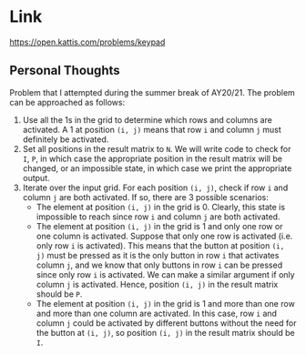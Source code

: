 # Link

https://open.kattis.com/problems/keypad

## Personal Thoughts

Problem that I attempted during the summer break of AY20/21. The problem can be approached as follows:

1. Use all the 1s in the grid to determine which rows and columns are activated. A 1 at position `(i, j)` means that row `i` and column `j` must definitely be activated.
2. Set all positions in the result matrix to `N`. We will write code to check for `I`, `P`, in which case the appropriate position in the result matrix will be changed, or an impossible state, in which case we print the appropriate output.
3. Iterate over the input grid. For each position `(i, j)`, check if row `i` and column `j` are both activated. If so, there are 3 possible scenarios:
    * The element at position `(i, j)` in the grid is 0. Clearly, this state is impossible to reach since row `i` and column `j` are both activated.
    * The element at position `(i, j)` in the grid is 1 and only one row or one column is activated. Suppose that only one row is activated (i.e. only row `i` is activated). This means that the button at position `(i, j)` must be pressed as it is the only button in row `i` that activates column `j`, and we know that only buttons in row `i` can be pressed since only row `i` is activated. We can make a similar argument if only column `j` is activated. Hence, position `(i, j)` in the result matrix should be `P`.
    * The element at position `(i, j)` in the grid is 1 and more than one row and more than one column are activated. In this case, row `i` and column `j` could be activated by different buttons without the need for the button at `(i, j)`, so position `(i, j)` in the result matrix should be `I`.

